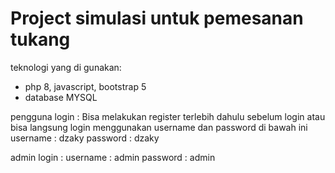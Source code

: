 # Project simulasi untuk pemesanan tukang 

teknologi yang di gunakan:
- php 8, javascript, bootstrap 5
- database MYSQL

pengguna login :
Bisa melakukan register terlebih dahulu sebelum login atau bisa langsung login menggunakan username dan password di bawah ini
username : dzaky 
password : dzaky

admin login :
username : admin
password : admin